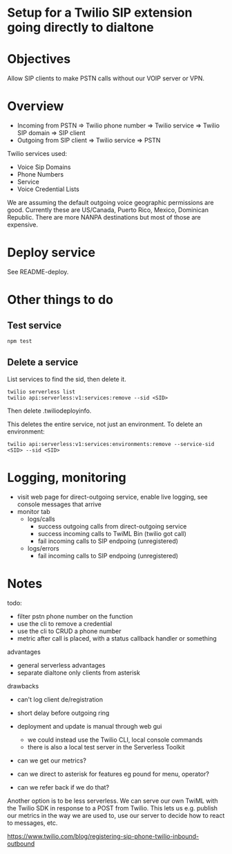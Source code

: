 # Setup for a Twilio SIP extension going directly to dialtone


# Objectives

Allow SIP clients to make PSTN calls without our VOIP server or VPN.


# Overview

- Incoming from PSTN => Twilio phone number => Twilio service => Twilio SIP domain => SIP client
- Outgoing from SIP client => Twilio service => PSTN

Twilio services used:
- Voice Sip Domains
- Phone Numbers
- Service
- Voice Credential Lists

We are assuming the default outgoing voice geographic permissions are good. Currently these are US/Canada, Puerto Rico, Mexico, Dominican Republic. There are more NANPA destinations but most of those are expensive.

# Deploy service

See README-deploy.

# Other things to do

## Test service

    npm test

## Delete a service

List services to find the sid, then delete it.

    twilio serverless list
    twilio api:serverless:v1:services:remove --sid <SID>

Then delete .twiliodeployinfo.

This deletes the entire service, not just an environment. To delete an environment:

    twilio api:serverless:v1:services:environments:remove --service-sid <SID> --sid <SID>


# Logging, monitoring

- visit web page for direct-outgoing service, enable live logging, see console messages that arrive
- monitor tab
    - logs/calls
        - success outgoing calls from direct-outgoing service
        - success incoming calls to TwiML Bin (twilio got call)
        - fail incoming calls to SIP endpoing (unregistered)
    - logs/errors
        - fail incoming calls to SIP endpoing (unregistered)

# Notes

todo:
  - filter pstn phone number on the function
  - use the cli to remove a credential
  - use the cli to CRUD a phone number
  - metric after call is placed, with a status callback handler or something

advantages
- general serverless advantages
- separate dialtone only clients from asterisk

drawbacks
- can't log client de/registration
- short delay before outgoing ring
- deployment and update is manual through web gui
    - we could instead use the Twilio CLI, local console commands
    - there is also a local test server in the Serverless Toolkit

- can we get our metrics?
- can we direct to asterisk for features eg pound for menu, operator?
- can we refer back if we do that?

Another option is to be less serverless. We can serve our own TwiML with the Twilio SDK in response to a POST from Twilio. This lets us e.g. publish our metrics in the way we are used to, use our server to decide how to react to messages, etc.

https://www.twilio.com/blog/registering-sip-phone-twilio-inbound-outbound
